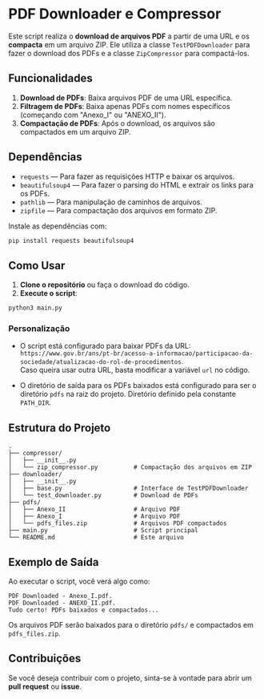 
# PDF Downloader e Compressor

Este script realiza o **download de arquivos PDF** a partir de uma URL e os **compacta** em um arquivo ZIP. Ele utiliza a classe `TestPDFDownloader` para fazer o download dos PDFs e a classe `ZipCompressor` para compactá-los.

## Funcionalidades

1. **Download de PDFs**: Baixa arquivos PDF de uma URL específica.
2. **Filtragem de PDFs**: Baixa apenas PDFs com nomes específicos (começando com "Anexo_I" ou "ANEXO_II").
3. **Compactação de PDFs**: Após o download, os arquivos são compactados em um arquivo ZIP.

## Dependências

- `requests` — Para fazer as requisições HTTP e baixar os arquivos.
- `beautifulsoup4` — Para fazer o parsing do HTML e extrair os links para os PDFs.
- `pathlib` — Para manipulação de caminhos de arquivos.
- `zipfile` — Para compactação dos arquivos em formato ZIP.

Instale as dependências com:

```bash
pip install requests beautifulsoup4
```

## Como Usar

1. **Clone o repositório** ou faça o download do código.
2. **Execute o script**:

```bash
python3 main.py
```

### Personalização

- O script está configurado para baixar PDFs da URL:  
  `https://www.gov.br/ans/pt-br/acesso-a-informacao/participacao-da-sociedade/atualizacao-do-rol-de-procedimentos`.  
  Caso queira usar outra URL, basta modificar a variável `url` no código.

- O diretório de saída para os PDFs baixados está configurado para ser o diretório `pdfs` na raiz do projeto. Diretório definido pela constante `PATH_DIR`.

## Estrutura do Projeto

```
.
├── compressor/          
│   ├── __init__.py                
│   └── zip_compressor.py          # Compactação dos arquivos em ZIP
├── downloader/                
│   ├── __init__.py                
│   ├── base.py                    # Interface de TestPDFDownloader
│   └── test_downloader.py         # Download de PDFs
├── pdfs/
│   ├── Anexo_II                   # Arquivo PDF
│   ├── Anexo_I                    # Arquivo PDF
│   └── pdfs_files.zip             # Arquivos PDF compactados
├── main.py                        # Script principal
└── README.md                      # Este arquivo
```

## Exemplo de Saída

Ao executar o script, você verá algo como:

```
PDF Downloaded - Anexo_I.pdf.
PDF Downloaded - ANEXO_II.pdf.
Tudo certo! PDFs baixados e compactados...
```

Os arquivos PDF serão baixados para o diretório `pdfs/` e compactados em `pdfs_files.zip`.

## Contribuições

Se você deseja contribuir com o projeto, sinta-se à vontade para abrir um **pull request** ou **issue**.
